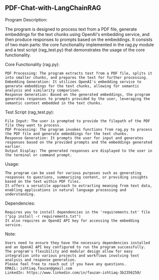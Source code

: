 ## PDF-Chat-with-LangChainRAG
Program Description:

The program is designed to process text from a PDF file, generate embeddings for the text chunks using OpenAI's embedding service, and then produce responses to prompts based on the embeddings. It consists of two main parts: the core functionality implemented in the rag.py module and a test script (rag_test.py) that demonstrates the usage of the core functionality.

Core Functionality (rag.py):

    PDF Processing: The program extracts text from a PDF file, splits it into smaller chunks, and prepares the text for further processing.
    Embedding Generation: It utilizes OpenAI's embedding service to generate embeddings for the text chunks, allowing for semantic analysis and similarity comparison.
    Response Generation: Based on the generated embeddings, the program generates responses to prompts provided by the user, leveraging the semantic context embedded in the text chunks.

Test Script (rag_test.py):

    File Input: The user is prompted to provide the filepath of the PDF file they want to process.
    PDF Processing: The program invokes functions from rag.py to process the PDF file and generate embeddings for the text chunks.
    Response Generation: It prompts the user for input and generates responses based on the provided prompts and the embeddings generated earlier.
    Output Display: The generated responses are displayed to the user in the terminal or command prompt.

Usage:

    The program can be used for various purposes such as generating responses to questions, summarizing content, or providing insights based on the text within PDF files.
    It offers a versatile approach to extracting meaning from text data, enabling applications in natural language processing and understanding.

Dependencies:

    Requires you to install dependencies in the 'requirements.txt' file ("pip install -r requirements.txt")
    It also requires an OpenAI API key for accessing the embedding service.

Note:

    Users need to ensure they have the necessary dependencies installed and an OpenAI API key configured to run the program successfully.
    The program's flexibility and modular design allow for easy integration into various projects and workflows involving text analysis and response generation.
    Please feel free to reach out if you have any questions. 
    EMAIL: ishtiaq.fauzan@gmail.com
    LinkedIn: https://www.linkedin.com/in/fauzan-ishtiaq-3b2356250/
